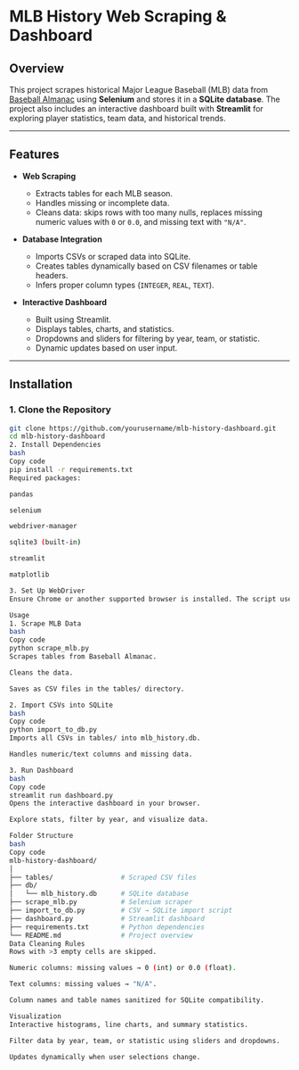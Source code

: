 # MLB History Web Scraping & Dashboard

## Overview
This project scrapes historical Major League Baseball (MLB) data from [Baseball Almanac](https://www.baseball-almanac.com/yearmenu.shtml) using **Selenium** and stores it in a **SQLite database**. The project also includes an interactive dashboard built with **Streamlit** for exploring player statistics, team data, and historical trends.

---

## Features
- **Web Scraping**
  - Extracts tables for each MLB season.
  - Handles missing or incomplete data.
  - Cleans data: skips rows with too many nulls, replaces missing numeric values with `0` or `0.0`, and missing text with `"N/A"`.

- **Database Integration**
  - Imports CSVs or scraped data into SQLite.
  - Creates tables dynamically based on CSV filenames or table headers.
  - Infers proper column types (`INTEGER`, `REAL`, `TEXT`).

- **Interactive Dashboard**
  - Built using Streamlit.
  - Displays tables, charts, and statistics.
  - Dropdowns and sliders for filtering by year, team, or statistic.
  - Dynamic updates based on user input.

---

## Installation

### 1. Clone the Repository
```bash
git clone https://github.com/yourusername/mlb-history-dashboard.git
cd mlb-history-dashboard
2. Install Dependencies
bash
Copy code
pip install -r requirements.txt
Required packages:

pandas

selenium

webdriver-manager

sqlite3 (built-in)

streamlit

matplotlib

3. Set Up WebDriver
Ensure Chrome or another supported browser is installed. The script uses webdriver-manager to automatically install the correct ChromeDriver.

Usage
1. Scrape MLB Data
bash
Copy code
python scrape_mlb.py
Scrapes tables from Baseball Almanac.

Cleans the data.

Saves as CSV files in the tables/ directory.

2. Import CSVs into SQLite
bash
Copy code
python import_to_db.py
Imports all CSVs in tables/ into mlb_history.db.

Handles numeric/text columns and missing data.

3. Run Dashboard
bash
Copy code
streamlit run dashboard.py
Opens the interactive dashboard in your browser.

Explore stats, filter by year, and visualize data.

Folder Structure
bash
Copy code
mlb-history-dashboard/
│
├── tables/                 # Scraped CSV files
├── db/
│   └── mlb_history.db      # SQLite database
├── scrape_mlb.py           # Selenium scraper
├── import_to_db.py         # CSV → SQLite import script
├── dashboard.py            # Streamlit dashboard
├── requirements.txt        # Python dependencies
└── README.md               # Project overview
Data Cleaning Rules
Rows with >3 empty cells are skipped.

Numeric columns: missing values → 0 (int) or 0.0 (float).

Text columns: missing values → "N/A".

Column names and table names sanitized for SQLite compatibility.

Visualization
Interactive histograms, line charts, and summary statistics.

Filter data by year, team, or statistic using sliders and dropdowns.

Updates dynamically when user selections change.
